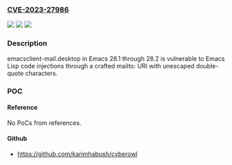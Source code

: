 ### [CVE-2023-27986](https://cve.mitre.org/cgi-bin/cvename.cgi?name=CVE-2023-27986)
![](https://img.shields.io/static/v1?label=Product&message=n%2Fa&color=blue)
![](https://img.shields.io/static/v1?label=Version&message=n%2Fa&color=blue)
![](https://img.shields.io/static/v1?label=Vulnerability&message=n%2Fa&color=brighgreen)

### Description

emacsclient-mail.desktop in Emacs 28.1 through 28.2 is vulnerable to Emacs Lisp code injections through a crafted mailto: URI with unescaped double-quote characters.

### POC

#### Reference
No PoCs from references.

#### Github
- https://github.com/karimhabush/cyberowl

